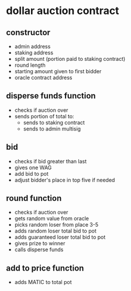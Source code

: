 # dollar auction contract

## constructor

- admin address
- staking address
- split amount (portion paid to staking contract)
- round length
- starting amount given to first bidder
- oracle contract address

## disperse funds function

- checks if auction over
- sends portion of total to:
  - sends to staking contract
  - sends to admin multisig

## bid

- checks if bid greater than last
- gives one WAG
- add bid to pot
- adjust bidder's place in top five if needed

## round function

- checks if auction over
- gets random value from oracle
- picks random loser from place 3-5
- adds random loser total bid to pot
- adds guaranteed loser total bid to pot
- gives prize to winner
- calls disperse funds

## add to price function

- adds MATIC to total pot
